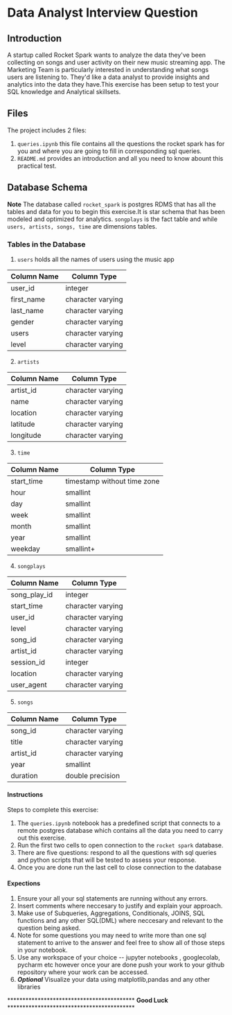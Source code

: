 # Data Analyst Interview Question 

## Introduction

A startup called Rocket Spark wants to analyze the data they've been collecting on songs and user activity on their new music streaming app. The Marketing  Team is particularly interested in understanding what songs users are listening to. 
They'd like a data analyst to provide insights and analytics into the data they have.This exercise has been setup to test your SQL knowledge and Analytical skillsets.
## Files

The project includes 2 files:


1. `queries.ipynb` this file contains all the questions the rocket spark has for you and where you are going to fill in corresponding sql queries.
2. `README.md`  provides an introduction  and all you need to know abount this practical test.

## Database Schema

**Note** The database called `rocket_spark` is postgres RDMS that has all the tables and data for you to begin this exercise.It is star schema that has been modeled and optimized for analytics.
`songplays` is the fact table and while `users, artists, songs, time` are dimensions tables.  

### Tables in the Database

1. `users`  holds all the names of users using the music app

Column Name  | Column Type
------------- | -------------
user_id  | integer
first_name  | character varying
last_name   | character varying
gender      | character varying
users       | character varying
level       | character varying

2. `artists` 

Column Name  | Column Type
------------- | -------------
artist_id   | character varying
name        | character varying
location    | character varying
latitude    | character varying
longitude   | character varying

3. `time`

Column Name  | Column Type
-------------| -------------
start_time  | timestamp without time zone
hour        | smallint
day         | smallint
week        | smallint
month       | smallint
year        | smallint 
weekday     | smallint+

4. `songplays`

Column Name  | Column Type
------------- | -------------
song_play_id | integer
start_time   | character varying
user_id      | character varying
level        | character varying
song_id      | character varying
artist_id    | character varying
session_id   | integer
location     | character varying
user_agent   | character varying

5. `songs`

Column Name  | Column Type
------------- | -------------
song_id     | character varying
title       | character varying
artist_id   | character varying
year        | smallint
duration    | double precision


#### Instructions

Steps to complete this exercise:

1. The `queries.ipynb` notebook has a predefined script that connects to a remote postgres database which contains all the data you need to carry out this exercise.
3. Run the first two cells to open connection to the `rocket spark` database.
4. There are five questions: respond to all the questions  with sql queries and python scripts that will be tested to assess your response.
5. Once you are done  run the last cell to close connection to the database

#### Expections

1. Ensure your all your sql statements are running without any errors.
2. Insert comments where neccesary to justify and explain your approach.
3. Make use of Subqueries, Aggregations, Conditionals, JOINS,  SQL functions and any other SQL(DML) where neccesary and relevant to the question being asked.
4. Note for some questions you may need to write more than one sql statement to arrive to the answer and feel free to show all of those steps in your notebook.
5. Use any workspace of your choice -- jupyter notebooks , googlecolab, pycharm etc however once your are done push your work to your github repository where your work can be accessed.
6. **_Optional_** Visualize your data using matplotlib,pandas and any other libraries


  ****************************************** **Good Luck** ******************************************